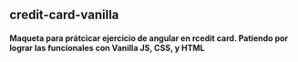 ## credit-card-vanilla

#### Maqueta para prátcicar ejercicio de angular en rcedit card. Patiendo por lograr las funcionales con Vanilla JS, CSS, y HTML 
